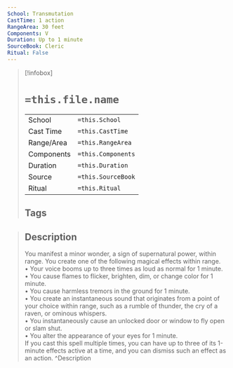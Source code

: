 ```yaml
---
School: Transmutation
CastTime: 1 action
RangeArea: 30 feet
Components: V
Duration: Up to 1 minute
SourceBook: Cleric
Ritual: False
---
```

> [!infobox]
>
> # `=this.file.name`
> |            |                    |
> | ---------- | ------------------ |
> | School     | `=this.School`     |
> | Cast Time  | `=this.CastTime`   |
> | Range/Area | `=this.RangeArea`  |
> | Components | `=this.Components` |
> | Duration   | `=this.Duration`   |
> | Source     | `=this.SourceBook` |
> | Ritual     | `=this.Ritual`     |
>## Tags
>

> ## Description
> You manifest a minor wonder, a sign of supernatural power, within range. You create one of the following magical effects within range.<br> • Your voice booms up to three times as loud as normal for 1 minute.<br> • You cause flames to flicker, brighten, dim, or change color for 1 minute.<br> • You cause harmless tremors in the ground for 1 minute.<br> • You create an instantaneous sound that originates from a point of your choice within range, such as a rumble of thunder, the cry of a raven, or ominous whispers.<br> • You instantaneously cause an unlocked door or window to fly open or slam shut.<br> • You alter the appearance of your eyes for 1 minute.<br> If you cast this spell multiple times, you can have up to three of its 1-minute effects active at a time, and you can dismiss such an effect as an action. 
> ^Description